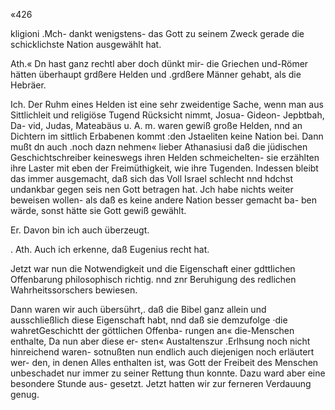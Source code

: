 «426

kligioni .Mch- dankt wenigstens- das Gott zu seinem Zweck
gerade die schicklichste Nation ausgewählt hat.

Ath.« Dn hast ganz rechtl aber doch dünkt mir- die
Griechen und-Römer hätten überhaupt grdßere Helden und
.grdßere Männer gehabt, als die Hebräer.

Ich. Der Ruhm eines Helden ist eine sehr zweidentige
Sache, wenn man aus Sittlichleit und religiöse Tugend
Rücksicht nimmt, Josua- Gideon- Jepbtbah, Da-
vid, Judas, Mateabäus u. A. m. waren gewiß
große Helden, nnd an Dichtern im sittlich Erbabenen kommt
:den Jstaeliten keine Nation bei. Dann mußt dn auch
.noch dazn nehmen« lieber Athanasiusi daß die jüdischen
Geschichtschreiber keineswegs ihren Helden schmeichelten- sie
erzählten ihre Laster mit eben der Freimüthigkeit, wie ihre
Tugenden. Indessen bleibt das immer ausgemacht, daß sich
das Voll Israel schlecht nnd hdchst undankbar gegen seis
nen Gott betragen hat. Jch habe nichts weiter beweisen
wollen- als daß es keine andere Nation besser gemacht ba-
ben wärde, sonst hätte sie Gott gewiß gewählt.

Er. Davon bin ich auch überzeugt.

. Ath. Auch ich erkenne, daß Eugenius recht hat.

Jetzt war nun die Notwendigkeit und die Eigenschaft
einer gdttlichen Offenbarung philosophisch richtig. nnd znr
Beruhigung des redlichen Wahrheitssorschers bewiesen.

Dann waren wir auch übersührt,. daß die Bibel ganz
allein und ausschließlich diese Eigenschaft habt, nnd daß
sie demzufolge ·die wahretGeschichtt der göttlichen Offenba-
rungen an« die-Menschen enthalte, Da nun aber diese er-
sten« Austaltenszur .Erlhsung noch nicht hinreichend waren-
sotnußten nun endlich auch diejenigen noch erläutert wer-
den, in denen Alles enthalten ist, was Gott der Freibeit
des Menschen unbeschadet nur immer zu seiner Rettung
thun konnte. Dazu ward aber eine besondere Stunde aus-
gesetzt. Jetzt hatten wir zur ferneren Verdauung genug.

